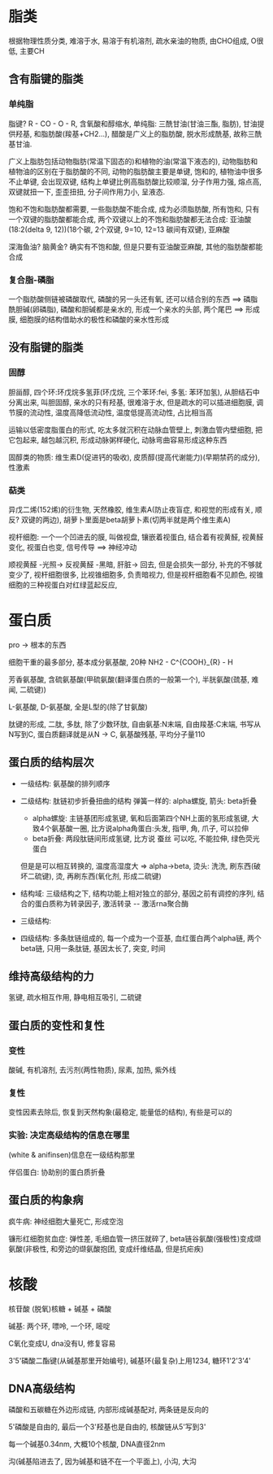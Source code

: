 # 脂类

根据物理性质分类, 难溶于水, 易溶于有机溶剂, 疏水亲油的物质, 由CHO组成, O很低, 主要CH

## 含有脂键的脂类

### 单纯脂

脂键? R - CO - O - R, 含氧酸和醇缩水,  单纯脂: 三酰甘油(甘油三酯, 脂肪), 甘油提供羟基, 和脂肪酸(羧基+CH2...), 醋酸是广义上的脂肪酸, 脱水形成酰基, 故称三酰基甘油.

广义上脂肪包括动物脂肪(常温下固态的)和植物的油(常温下液态的), 动物脂肪和植物油的区别在于脂肪酸的不同, 动物的脂肪酸主要是单键, 饱和的, 植物油中很多不止单键, 会出现双键, 结构上单键比例高脂肪酸比较顺溜, 分子作用力强, 熔点高, 双键就扭一下, 歪歪扭扭, 分子间作用力小, 呈液态.

饱和不饱和脂肪酸都需要, 一些脂肪酸不能合成, 成为必须脂肪酸, 所有饱和, 只有一个双键的脂肪酸都能合成, 两个双键以上的不饱和脂肪酸都无法合成: 亚油酸(18:2(delta 9, 12))(18个碳, 2个双键, 9=10, 12=13 碳间有双键), 亚麻酸

深海鱼油? 脑黄金? 确实有不饱和酸, 但是只要有亚油酸亚麻酸, 其他的脂肪酸都能合成

### 复合脂-磷脂

一个脂肪酸侧链被磷酸取代, 磷酸的另一头还有氧, 还可以结合别的东西 ==> 磷脂酰胆碱(卵磷脂), 磷酸和胆碱都是亲水的, 形成一个亲水的头部, 两个尾巴 ==> 形成膜, 细胞膜的结构借助水的极性和磷酸的亲水性形成

## 没有脂键的脂类

### 固醇

胆甾醇, 四个环:环戊烷多氢菲(环戊烷, 三个苯环:fei, 多氢: 苯环加氢), 从胆结石中分离出来, 叫胆固醇, 亲水的只有羟基, 很难溶于水, 但是疏水的可以插进细胞膜, 调节膜的流动性, 温度高降低流动性, 温度低提高流动性, 占比相当高

运输以低密度脂蛋白的形式, 吃太多就沉积在动脉血管壁上, 刺激血管内壁细胞, 把它包起来, 越包越沉积, 形成动脉粥样硬化, 动脉弯曲容易形成这种东西

固醇类的物质: 维生素D(促进钙的吸收), 皮质醇(提高代谢能力)(早期禁药的成分), 性激素

### 萜类

异戊二烯(152烯)的衍生物, 天然橡胶, 维生素A(防止夜盲症, 和视觉的形成有关,  顺反? 双键的两边), 胡萝卜里面是beta胡萝卜素(切两半就是两个维生素A)

视杆细胞: 一个一个凹进去的膜, 叫做视盘, 镶嵌着视蛋白, 结合着有视黄醛, 视黄醛变化, 视蛋白也变, 信号传导 ==> 神经冲动

顺视黄醛 -光照-> 反视黄醛 -黑暗, 肝脏-> 回去, 但是会损失一部分, 补充的不够就变少了, 视杆细胞很多, 比视锥细胞多, 负责暗视力, 但是视杆细胞看不见颜色, 视锥细胞的三种视蛋白对红绿蓝起反应,

# 蛋白质

pro -> 根本的东西

细胞干重的最多部分, 基本成分氨基酸, 20种 NH2 - C^{COOH}_{R} - H

芳香氨基酸, 含硫氨基酸(甲硫氨酸(翻译蛋白质的一般第一个), 半胱氨酸(巯基, 难闻, 二硫键))

L-氨基酸, D-氨基酸, 全是L型的(除了甘氨酸)

肽键的形成, 二肽, 多肽, 除了少数环肽, 自由氨基:N末端, 自由羧基:C末端, 书写从N写到C, 蛋白质翻译就是从N -> C, 氨基酸残基, 平均分子量110

## 蛋白质的结构层次

- 一级结构: 氨基酸的排列顺序

- 二级结构: 肽链初步折叠扭曲的结构 弹簧一样的: alpha螺旋, 箭头: beta折叠
    - alpha螺旋: 主链基团形成氢键, 氧和后面第四个NH上面的氢形成氢键, 大致4个氨基酸一圈, 比方说alpha角蛋白:头发, 指甲, 角, 爪子, 可以拉伸
    - beta折叠: 两段肽链间形成氢键, 比方说 蚕丝 可以吃, 不能拉伸, 绿色荧光蛋白

    但是是可以相互转换的, 温度高湿度大 => alpha->beta, 烫头: 洗洗, 刷东西(破坏二硫键), 烫, 再刷东西(氧化剂, 形成二硫键)

 - 结构域: 三级结构之下, 结构功能上相对独立的部分, 基因之前有调控的序列, 结合的蛋白质称为转录因子, 激活转录 -- 激活rna聚合酶

 - 三级结构:
 - 四级结构: 多条肽链组成的, 每一个成为一个亚基, 血红蛋白两个alpha链, 两个beta链, 只用一条肽链, 基因太长了, 突变, 时间

## 维持高级结构的力

氢键, 疏水相互作用, 静电相互吸引, 二硫键

## 蛋白质的变性和复性

### 变性

酸碱, 有机溶剂, 去污剂(两性物质), 尿素, 加热, 紫外线

### 复性

变性因素去除后, 恢复到天然构象(最稳定, 能量低的结构), 有些是可以的

### 实验: 决定高级结构的信息在哪里

(white & anifinsen)信息在一级结构那里

伴侣蛋白: 协助别的蛋白质折叠

## 蛋白质的构象病

疯牛病: 神经细胞大量死亡, 形成空泡

镰形红细胞贫血症: 弹性差, 毛细血管一挤压就碎了, beta链谷氨酸(强极性)变成缬氨酸(非极性, 和旁边的缬氨酸抱团, 变成纤维结晶, 但是抗疟疾)

# 核酸

核苷酸 (脱氧)核糖 + 碱基 + 磷酸

碱基: 两个环, 嘌呤, 一个环, 嘧啶

C氧化变成U, dna没有U, 修复容易

3'5'磷酸二酯键(从碱基那里开始编号), 碱基环(最复杂)上用1234, 糖环1'2'3'4'

## DNA高级结构

磷酸和五碳糖在外边形成链, 内部形成碱基配对, 两条链是反向的

5'磷酸是自由的, 最后一个3'羟基也是自由的, 核酸链从5'写到3'

每一个碱基0.34nm, 大概10个核酸, DNA直径2nm

沟(碱基陷进去了, 因为碱基和链不在一个平面上), 小沟, 大沟
